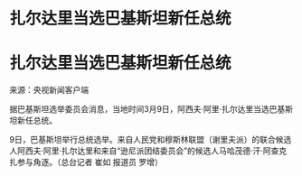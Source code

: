 # 扎尔达里当选巴基斯坦新任总统

# 扎尔达里当选巴基斯坦新任总统

来源：央视新闻客户端

据巴基斯坦选举委员会消息，当地时间3月9日，阿西夫·阿里·扎尔达里当选巴基斯坦新任总统。

9日，巴基斯坦举行总统选举。来自人民党和穆斯林联盟（谢里夫派）的联合候选人阿西夫·阿里·扎尔达里和来自“逊尼派团结委员会”的候选人马哈茂德·汗·阿查克扎参与角逐。（总台记者
崔如 报道员 罗增）

